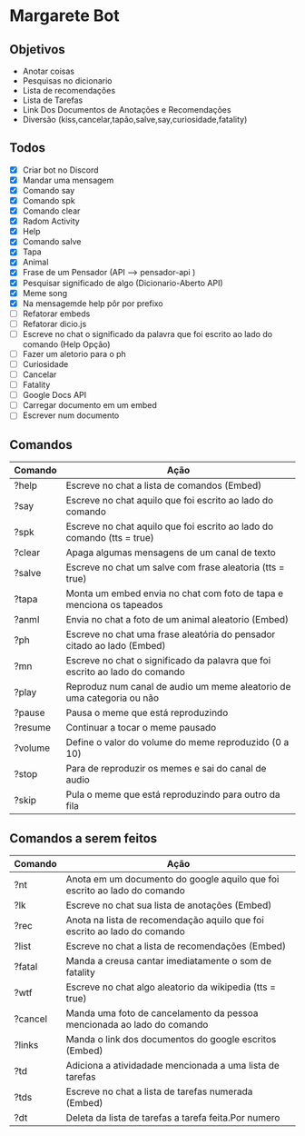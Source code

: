 # Margarete Bot

## Objetivos

- Anotar coisas
- Pesquisas no dicionario
- Lista de recomendações
- Lista de Tarefas
- Link Dos Documentos de Anotações e Recomendações
- Diversão (kiss,cancelar,tapão,salve,say,curiosidade,fatality)

## Todos

- [x] Criar bot no Discord
- [x] Mandar uma mensagem
- [x] Comando say
- [x] Comando spk
- [x] Comando clear
- [x] Radom Activity
- [x] Help
- [x] Comando salve
- [x] Tapa
- [x] Animal
- [x] Frase de um Pensador (API --> pensador-api )
- [x] Pesquisar significado de algo (Dicionario-Aberto API)
- [x] Meme song
- [x] Na mensagemde help pôr por prefixo
- [ ] Refatorar embeds
- [ ] Refatorar dicio.js
- [ ] Escreve no chat o significado da palavra que foi escrito ao lado do comando (Help Opção)
- [ ] Fazer um aletorio para o ph
- [ ] Curiosidade
- [ ] Cancelar
- [ ] Fatality
- [ ] Google Docs API
- [ ] Carregar documento em um embed
- [ ] Escrever num documento

## Comandos

| Comando | Ação                                                                        | 
| ------- | --------------------------------------------------------------------------- | 
| ?help   | Escreve no chat a lista de comandos (Embed)                                 |  
| ?say    | Escreve no chat aquilo que foi escrito ao lado do comando                   |  
| ?spk    | Escreve no chat aquilo que foi escrito ao lado do comando (tts = true)      | 
| ?clear  | Apaga algumas mensagens de um canal de texto                                |
| ?salve  | Escreve no chat um salve com frase aleatoria (tts = true)                   |
| ?tapa   | Monta um embed envia no chat com foto de tapa e menciona os tapeados        |
| ?anml   | Envia no chat a foto de um animal aleatorio (Embed)                         |
| ?ph     | Escreve no chat uma frase aleatória do pensador citado ao lado (Embed)      |
| ?mn     | Escreve no chat o significado da palavra que foi escrito ao lado do comando |
| ?play   | Reproduz num canal de audio um meme aleatorio de uma categoria ou não       |
| ?pause  | Pausa o meme que está reproduzindo                                          |
| ?resume | Continuar a tocar o meme pausado                                            |
| ?volume | Define o valor do volume do meme reproduzido (0 a 10)                       |
| ?stop   | Para de reproduzir os memes e sai do canal de audio                         |
| ?skip   | Pula o meme que está reproduzindo para outro da fila                        |

## Comandos a serem feitos

| Comando | Ação                                                                        | 
| ------- | --------------------------------------------------------------------------- |
| ?nt     | Anota em um documento do google aquilo que foi escrito ao lado do comando   | 
| ?lk     | Escreve no chat sua lista de anotações (Embed)                              |
| ?rec    | Anota na lista de recomendação aquilo que foi escrito ao lado do comando    |
| ?list   | Escreve no chat a lista de recomendações (Embed)                            |
| ?fatal  | Manda a creusa cantar imediatamente o som de fatality                       | 
| ?wtf    | Escreve no chat algo aleatorio da wikipedia (tts = true)                    | 
| ?cancel | Manda uma foto de cancelamento da pessoa mencionada ao lado do comando      | 
| ?links  | Manda o link dos documentos do google escritos (Embed)                      | 
| ?td     | Adiciona a atividadade mencionada a uma lista de tarefas                    | 
| ?tds    | Escreve no chat a lista de tarefas numerada (Embed)                         | 
| ?dt     | Deleta da lista de tarefas a tarefa feita.Por numero                        | 
